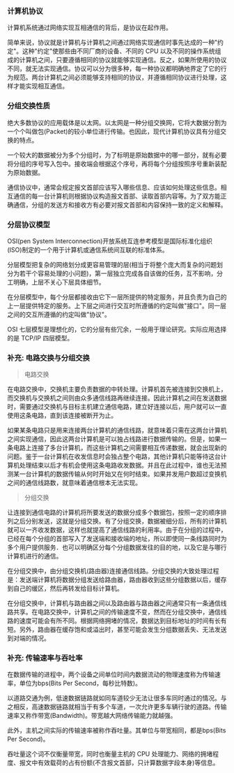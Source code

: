 
### 计算机协议

计算机系统通过网络实现互相通信的背后，是协议在起作用。

简单来说，协议就是计算机与计算机之间通过网络实现通信时事先达成的一种"约定"。这种"约定"使那些由不同厂商的设备、不同的 CPU 以及不同的操作系统组成的计算机之间，只要遵循相同的协议就能够实现通信。反之，如果所使用的协议不同，就无法实现通信。协议可以分为很多种，每一种协议都明确地界定了它的行为规范。两台计算机之间必须能够支持相同的协议，并遵循相同协议进行处理，这样才能实现相互通信。


### 分组交换性质

绝大多数协议的应用载体是以太网。以太网是一种分组交换网，它将大数据分割为一个个叫做包(Packet)的较小单位进行传输。也因此，现代计算机协议具有分组交换的特点。

一个较大的数据被分为多个分组时，为了标明是原始数据中的哪一部分，就有必要将分组的序号写入包中。接收端会根据这个序号，再将每个分组按照序号重新装配为原始数据。

通信协议中，通常会规定报文首部应该写入哪些信息、应该如何处理这些信息。相互通信的每一台计算机则根据协议构造报文首部、读取首部内容等。为了双方能正确通信，分组的发送方和接收方有必要对报文首部和内容保持一致的定义和解释。


### 分层协议模型

OSI(pen System Interconnection)开放系统互连参考模型是国际标准化组织(ISO)制定的一个用于计算机或通信系统间互联的标准体系。

分层模型把复杂的网络划分成更容易管理的层(相当于将整个庞大而复杂的问题划分为若干个容易处理的小问题)，第一层独立完成各自该做的任务，互不影响，分工明确，上层不关心下层具体细节。

在分层模型中，每个分层都接收由它下一层所提供的特定服务，并且负责为自己的上一层提供特定的服务。上下层之间进行交互时所遵循的约定叫做"接口"。同一层之间的交互所遵循的约定叫做"协议"。

OSI 七层模型是理想化的，它的分层有些冗余，一般用于理论研究。实际应用选择的是 TCP/IP 四层模型。


### 补充: 电路交换与分组交换

> 电路交换

在电路交换中，交换机主要负责数据的中转处理。计算机首先被连接到交换机上，而交换机与交换机之间则由众多通信线路再继续连接。因此计算机之间在发送数据时，需要通过交换机与目标主机建立通信电路，建立好连接以后，用户就可以一直使用这条电路，直到该连接被断开为止。

如果某条电路只是用来连接两台计算机的通信线路，就意味着只需在这两台计算机之间实现通信，因此这两台计算机是可以独占线路进行数据传输的。但是，如果一条电路上连接了多台计算机，而这些计算机之间需要相互传递数据，就会出现新的问题。鉴于一台计算机在收发信息时会独占整个电路，其他计算机只能等待这台计算机处理结束以后才有机会使用这条电路收发数据。并且在此过程中，谁也无法预测某一台计算机的数据传输从何时开始又在何时结束。如果并发用户数超过变换机之间的通信线路数，就意味着通信根本无法实现。


> 分组交换

让连接到通信电路的计算机将所要发送的数据分成多个数据包，按照一定的顺序排列之后分别发送，这就是分组交换。有了分组交换，数据被细分后，所有的计算机就可以一齐收发数据，这样也就提高了通信线路的利用率。由于在分组的过程中，已经在每个分组的首部写入了发送端和接收端的地址，所以即使同一条线路同时为多个用户提供服务．也可以明确区分每个分组数据发往的目的地，以及它是与哪行计算机进行的通信。

在分组交换中，由分组交换机(路由器)连接通信线路。分组交换的大致处理过程是：发送端计算机将数据分组发送给路由器，路由器收到这些分组数据以后，缓存到自己的缓区，然后再转发给目标计算机。

在分组交换中，计算机与路由器之间以及路由器与路由器之间通常只有一条通信线路共享。在电路交换中，计算机之间的传输速度不变，然而在分组交换中，通信线路的速度可能会有所不同。根据网络拥堵的情况，数据达到目标地址的时间有长有短。另外，路由器在缓存饱和或溢出时，甚至可能会发生分组数据丢失、无法发送到对端的情况。


### 补充: 传输速率与吞吐率

在数据传输的进程中，两个设备之间单位时间内数据流动的物理速度称为传输速率，单位为bps(Bits Per Second，每秒比特数)。

以道路交通为例，低速数据链路就如同车道较少无法让很多车同时通过的情况。与之相反，高速数据链路就相当于有多个车道，一次允许更多车辆行驶的道路。传输速率又称作带宽(Bandwidth)。带宽越大网络传输能力就越强。

此外，主机之间实际的传输速率被称作吞吐量。其单位与带宽相同，都是bps(Bits Per Second)。

吞吐量这个词不仅衡量带宽，同时也衡量主机的 CPU 处理能力、网络的拥堵程度、报文中有效载荷的占有份额(不含报文首部，只计算数据字段本身)等信息。
